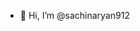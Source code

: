- 👋 Hi, I’m @sachinaryan912

<!---
sachinaryan912/sachinaryan912 is a ✨ special ✨ repository because its `README.md` (this file) appears on your GitHub profile.
You can click the Preview link to take a look at your changes.
--->
